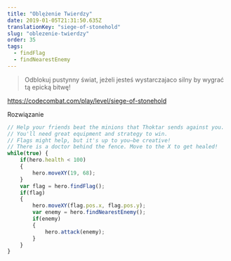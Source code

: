 ```yaml
---
title: "Oblężenie Twierdzy"
date: 2019-01-05T21:31:50.635Z
translationKey: "siege-of-stonehold"
slug: "oblezenie-twierdzy"
order: 35
tags:
  - findFlag
  - findNearestEnemy
---
```


> Odblokuj pustynny świat, jeżeli jesteś wystarczajaco silny by wygrać tą epicką bitwę!

https://codecombat.com/play/level/siege-of-stonehold

Rozwiązanie

```javascript
// Help your friends beat the minions that Thoktar sends against you.
// You'll need great equipment and strategy to win.
// Flags might help, but it's up to you–be creative!
// There is a doctor behind the fence. Move to the X to get healed!
while(true) {
    if(hero.health < 100)
    {
        hero.moveXY(19, 68);
    }
    var flag = hero.findFlag();
    if(flag)
    {
        hero.moveXY(flag.pos.x, flag.pos.y);
        var enemy = hero.findNearestEnemy();
        if(enemy)
        {
            hero.attack(enemy);
        }
    }
}

```


